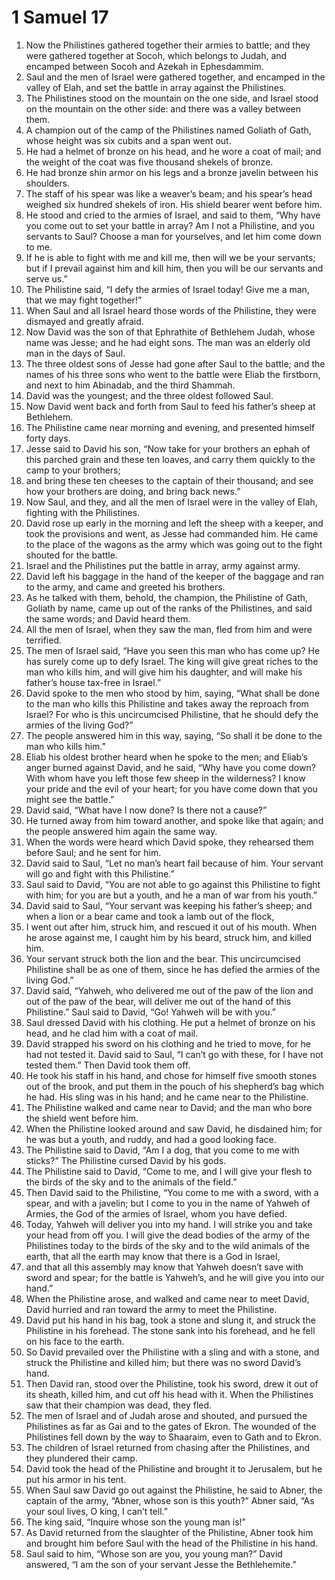 ﻿
# 1 Samuel 17
1. Now the Philistines gathered together their armies to battle; and they were gathered together at Socoh, which belongs to Judah, and encamped between Socoh and Azekah in Ephesdammim. 
2. Saul and the men of Israel were gathered together, and encamped in the valley of Elah, and set the battle in array against the Philistines. 
3. The Philistines stood on the mountain on the one side, and Israel stood on the mountain on the other side: and there was a valley between them. 
4. A champion out of the camp of the Philistines named Goliath of Gath, whose height was six cubits and a span went out. 
5. He had a helmet of bronze on his head, and he wore a coat of mail; and the weight of the coat was five thousand shekels of bronze. 
6. He had bronze shin armor on his legs and a bronze javelin between his shoulders. 
7. The staff of his spear was like a weaver’s beam; and his spear’s head weighed six hundred shekels of iron. His shield bearer went before him. 
8. He stood and cried to the armies of Israel, and said to them, “Why have you come out to set your battle in array? Am I not a Philistine, and you servants to Saul? Choose a man for yourselves, and let him come down to me. 
9. If he is able to fight with me and kill me, then will we be your servants; but if I prevail against him and kill him, then you will be our servants and serve us.” 
10. The Philistine said, “I defy the armies of Israel today! Give me a man, that we may fight together!” 
11. When Saul and all Israel heard those words of the Philistine, they were dismayed and greatly afraid. 
12. Now David was the son of that Ephrathite of Bethlehem Judah, whose name was Jesse; and he had eight sons. The man was an elderly old man in the days of Saul. 
13. The three oldest sons of Jesse had gone after Saul to the battle; and the names of his three sons who went to the battle were Eliab the firstborn, and next to him Abinadab, and the third Shammah. 
14. David was the youngest; and the three oldest followed Saul. 
15. Now David went back and forth from Saul to feed his father’s sheep at Bethlehem. 
16. The Philistine came near morning and evening, and presented himself forty days. 
17. Jesse said to David his son, “Now take for your brothers an ephah of this parched grain and these ten loaves, and carry them quickly to the camp to your brothers; 
18. and bring these ten cheeses to the captain of their thousand; and see how your brothers are doing, and bring back news.” 
19. Now Saul, and they, and all the men of Israel were in the valley of Elah, fighting with the Philistines. 
20. David rose up early in the morning and left the sheep with a keeper, and took the provisions and went, as Jesse had commanded him. He came to the place of the wagons as the army which was going out to the fight shouted for the battle. 
21. Israel and the Philistines put the battle in array, army against army. 
22. David left his baggage in the hand of the keeper of the baggage and ran to the army, and came and greeted his brothers. 
23. As he talked with them, behold, the champion, the Philistine of Gath, Goliath by name, came up out of the ranks of the Philistines, and said the same words; and David heard them. 
24. All the men of Israel, when they saw the man, fled from him and were terrified. 
25. The men of Israel said, “Have you seen this man who has come up? He has surely come up to defy Israel. The king will give great riches to the man who kills him, and will give him his daughter, and will make his father’s house tax-free in Israel.” 
26. David spoke to the men who stood by him, saying, “What shall be done to the man who kills this Philistine and takes away the reproach from Israel? For who is this uncircumcised Philistine, that he should defy the armies of the living God?” 
27. The people answered him in this way, saying, “So shall it be done to the man who kills him.” 
28. Eliab his oldest brother heard when he spoke to the men; and Eliab’s anger burned against David, and he said, “Why have you come down? With whom have you left those few sheep in the wilderness? I know your pride and the evil of your heart; for you have come down that you might see the battle.” 
29. David said, “What have I now done? Is there not a cause?” 
30. He turned away from him toward another, and spoke like that again; and the people answered him again the same way. 
31. When the words were heard which David spoke, they rehearsed them before Saul; and he sent for him. 
32. David said to Saul, “Let no man’s heart fail because of him. Your servant will go and fight with this Philistine.” 
33. Saul said to David, “You are not able to go against this Philistine to fight with him; for you are but a youth, and he a man of war from his youth.” 
34. David said to Saul, “Your servant was keeping his father’s sheep; and when a lion or a bear came and took a lamb out of the flock, 
35. I went out after him, struck him, and rescued it out of his mouth. When he arose against me, I caught him by his beard, struck him, and killed him. 
36. Your servant struck both the lion and the bear. This uncircumcised Philistine shall be as one of them, since he has defied the armies of the living God.” 
37. David said, “Yahweh, who delivered me out of the paw of the lion and out of the paw of the bear, will deliver me out of the hand of this Philistine.” Saul said to David, “Go! Yahweh will be with you.” 
38. Saul dressed David with his clothing. He put a helmet of bronze on his head, and he clad him with a coat of mail. 
39. David strapped his sword on his clothing and he tried to move, for he had not tested it. David said to Saul, “I can’t go with these, for I have not tested them.” Then David took them off. 
40. He took his staff in his hand, and chose for himself five smooth stones out of the brook, and put them in the pouch of his shepherd’s bag which he had. His sling was in his hand; and he came near to the Philistine. 
41. The Philistine walked and came near to David; and the man who bore the shield went before him. 
42. When the Philistine looked around and saw David, he disdained him; for he was but a youth, and ruddy, and had a good looking face. 
43. The Philistine said to David, “Am I a dog, that you come to me with sticks?” The Philistine cursed David by his gods. 
44. The Philistine said to David, “Come to me, and I will give your flesh to the birds of the sky and to the animals of the field.” 
45. Then David said to the Philistine, “You come to me with a sword, with a spear, and with a javelin; but I come to you in the name of Yahweh of Armies, the God of the armies of Israel, whom you have defied. 
46. Today, Yahweh will deliver you into my hand. I will strike you and take your head from off you. I will give the dead bodies of the army of the Philistines today to the birds of the sky and to the wild animals of the earth, that all the earth may know that there is a God in Israel, 
47. and that all this assembly may know that Yahweh doesn’t save with sword and spear; for the battle is Yahweh’s, and he will give you into our hand.” 
48. When the Philistine arose, and walked and came near to meet David, David hurried and ran toward the army to meet the Philistine. 
49. David put his hand in his bag, took a stone and slung it, and struck the Philistine in his forehead. The stone sank into his forehead, and he fell on his face to the earth. 
50. So David prevailed over the Philistine with a sling and with a stone, and struck the Philistine and killed him; but there was no sword David’s hand. 
51. Then David ran, stood over the Philistine, took his sword, drew it out of its sheath, killed him, and cut off his head with it. When the Philistines saw that their champion was dead, they fled. 
52. The men of Israel and of Judah arose and shouted, and pursued the Philistines as far as Gai and to the gates of Ekron. The wounded of the Philistines fell down by the way to Shaaraim, even to Gath and to Ekron. 
53. The children of Israel returned from chasing after the Philistines, and they plundered their camp. 
54. David took the head of the Philistine and brought it to Jerusalem, but he put his armor in his tent. 
55. When Saul saw David go out against the Philistine, he said to Abner, the captain of the army, “Abner, whose son is this youth?” Abner said, “As your soul lives, O king, I can’t tell.” 
56. The king said, “Inquire whose son the young man is!” 
57. As David returned from the slaughter of the Philistine, Abner took him and brought him before Saul with the head of the Philistine in his hand. 
58. Saul said to him, “Whose son are you, you young man?” David answered, “I am the son of your servant Jesse the Bethlehemite.” 
